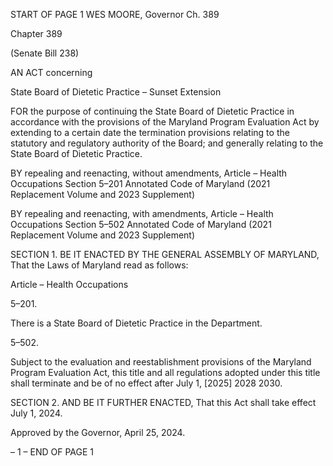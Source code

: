 START OF PAGE 1
WES MOORE, Governor Ch. 389

Chapter 389

(Senate Bill 238)

AN ACT concerning

State Board of Dietetic Practice – Sunset Extension

FOR the purpose of continuing the State Board of Dietetic Practice in accordance with the
provisions of the Maryland Program Evaluation Act by extending to a certain date
the termination provisions relating to the statutory and regulatory authority of the
Board; and generally relating to the State Board of Dietetic Practice.

BY repealing and reenacting, without amendments,
Article – Health Occupations
Section 5–201
Annotated Code of Maryland
(2021 Replacement Volume and 2023 Supplement)

BY repealing and reenacting, with amendments,
Article – Health Occupations
Section 5–502
Annotated Code of Maryland
(2021 Replacement Volume and 2023 Supplement)

SECTION 1. BE IT ENACTED BY THE GENERAL ASSEMBLY OF MARYLAND,
That the Laws of Maryland read as follows:

Article – Health Occupations

5–201.

There is a State Board of Dietetic Practice in the Department.

5–502.

Subject to the evaluation and reestablishment provisions of the Maryland Program
Evaluation Act, this title and all regulations adopted under this title shall terminate and
be of no effect after July 1, [2025] 2028 2030.

SECTION 2. AND BE IT FURTHER ENACTED, That this Act shall take effect July
1, 2024.

Approved by the Governor, April 25, 2024.

– 1 –
END OF PAGE 1
